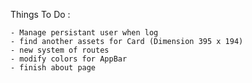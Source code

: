 

Things To Do :

    - Manage persistant user when log
    - find another assets for Card (Dimension 395 x 194)
    - new system of routes
    - modify colors for AppBar
    - finish about page